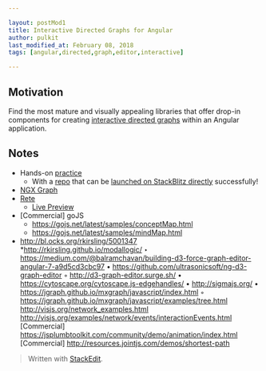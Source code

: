 ```yaml
---

layout: postMod1
title: Interactive Directed Graphs for Angular
author: pulkit
last_modified_at: February 08, 2018
tags: [angular,directed,graph,editor,interactive]

---
```


## Motivation

Find the most mature and visually appealing libraries that offer drop-in components for creating <u>interactive directed graphs</u> within an Angular application.

## Notes

* Hands-on [practice](https://medium.com/netscape/visualizing-data-with-angular-and-d3-209dde784aeb)
  * With a [repo](https://github.com/lsharir/angular-d3-graph-example) that can be [launched on StackBlitz directly](https://stackblitz.com/github/lsharir/angular-d3-graph-example) successfully!
* [NGX Graph](https://swimlane.github.io/ngx-graph/)
* [Rete](https://github.com/retejs/rete)
  * [Live Preview](https://codesandbox.io/embed/9jp88p1jpy?view=preview)
* [Commercial] goJS
  * https://gojs.net/latest/samples/conceptMap.html
  * https://gojs.net/latest/samples/mindMap.html
* http://bl.ocks.org/rkirsling/5001347
*http://rkirsling.github.io/modallogic/
		‣ https://medium.com/@balramchavan/building-d3-force-graph-editor-angular-7-a9d5cd3cbc97
			• https://github.com/ultrasonicsoft/ng-d3-graph-editor
				◦ http://d3-graph-editor.surge.sh/
• https://cytoscape.org/cytoscape.js-edgehandles/
• http://sigmajs.org/
• https://jgraph.github.io/mxgraph/javascript/index.html
	◦ https://jgraph.github.io/mxgraph/javascript/examples/tree.html
http://visjs.org/network_examples.html
http://visjs.org/examples/network/events/interactionEvents.html
[Commercial] https://jsplumbtoolkit.com/community/demo/animation/index.html
[Commercial] http://resources.jointjs.com/demos/shortest-path

> Written with [StackEdit](https://stackedit.io/).
<!--stackedit_data:
eyJoaXN0b3J5IjpbLTc2MDIyMTE5Ml19
-->